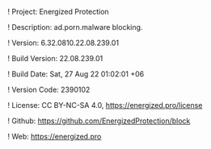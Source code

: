 ! Project: Energized Protection

! Description: ad.porn.malware blocking.

! Version: 6.32.0810.22.08.239.01

! Build Version: 22.08.239.01

! Build Date: Sat, 27 Aug 22 01:02:01 +06

! Version Code: 2390102

! License: CC BY-NC-SA 4.0, https://energized.pro/license

! Github: https://github.com/EnergizedProtection/block

! Web: https://energized.pro
